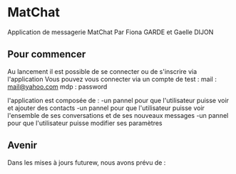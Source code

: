 # MatChat

Application de messagerie MatChat
Par Fiona GARDE et Gaelle DIJON

## Pour commencer

Au lancement il est possible de se connecter ou de s'inscrire via l'application
Vous pouvez vous connecter via un compte de test :
mail : mail@yahoo.com
mdp : password

l'application est composée de :
-un pannel pour que l'utilisateur puisse voir et ajouter des contacts
-un pannel pour que l'utilisateur puisse voir l'ensemble de ses conversations et de ses nouveaux messages
-un pannel pour que l'utilisateur puisse modifier ses paramètres

## Avenir

Dans les mises à jours futurew, nous avons prévu de :
